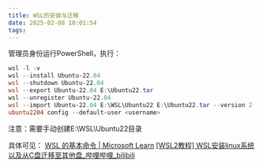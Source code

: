 ```yaml
---
title: WSL的安装与迁移
date: 2025-02-08 10:01:54
tags:
---
```

管理员身份运行PowerShell，执行：

```powershell
wsl -l -v
wsl --install Ubuntu-22.04
wsl --shutdown Ubuntu-22.04
wsl --export Ubuntu-22.04 E:\Ubuntu22.tar
wsl --unregister Ubuntu-22.04
wsl --import Ubuntu-22.04 E:\WSL\Ubuntu22 E:\Ubuntu22.tar --version 2
ubuntu2204 config --default-user <username>
```

注意：需要手动创建E:\WSL\Ubuntu22目录

具体可见：
[WSL 的基本命令 | Microsoft Learn](https://learn.microsoft.com/zh-cn/windows/wsl/basic-commands)
[[WSL2教程] WSL安装linux系统以及从C盘迁移至其他盘_哔哩哔哩_bilibili](https://www.bilibili.com/video/BV1EF4m1V7pp/?spm_id_from=333.337.search-card.all.click&vd_source=0bba60c332ccedf1cb8cc66720f1610f)
